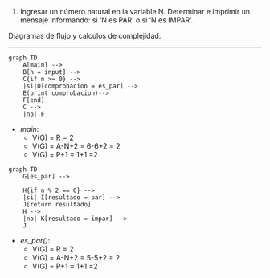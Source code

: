 1) Ingresar un número natural en la variable N. Determinar e imprimir un mensaje informando: si ‘N
es PAR’ o si ‘N es IMPAR’.

Diagramas de flujo y calculos de complejidad:

***

```mermaid
graph TD
    A[main] -->
    B[n = input] -->
    C{if n >= 0} -->
    |si|D[comprobacion = es_par] -->
    E(print comprobacion)-->
    F[end]
    C -->
    |no| F
```
* *main*:
    * V(G) = R = 2
    * V(G) = A-N+2 = 6-6+2 = 2
    * V(G) = P+1 = 1+1 =2


```mermaid
graph TD
    G[es_par] -->

    H{if n % 2 == 0} -->
    |si| I[resultado = par] -->
    J[return resultado]
    H -->
    |no| K[resultado = impar] -->
    J
```
* *es_par()*:
    * V(G) = R = 2
    * V(G) = A-N+2 = 5-5+2 = 2
    * V(G) = P+1 = 1+1 =2
